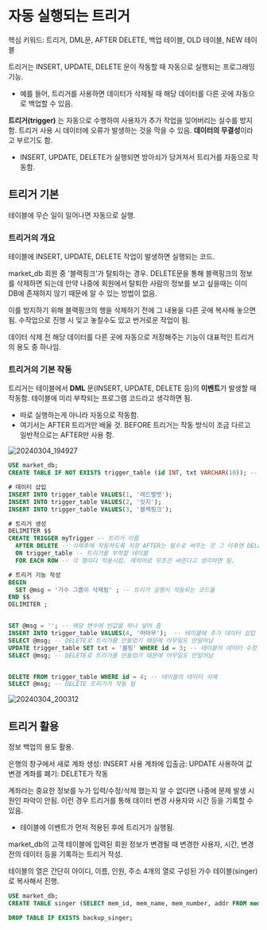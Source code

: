 # 자동 실행되는 트리거
핵심 키워드: 트리거, DML문, AFTER DELETE, 백업 테이블, OLD 테이블, NEW 테이블

트리거는 INSERT, UPDATE, DELETE 문이 작동할 때 자동으로 실행되는 프로그래밍 기능. 
- 예를 들어, 트리거를 사용하면 데이터가 삭제될 때 해당 데이터를 다른 곳에 자동으로 백업할 수 있음.


**트리거(trigger)** 는 자동으로 수행하여 사용자가 추가 작업을 잊어버리는 실수를 방지함. 트리거 사용 시 데이터에 오류가 발생하는 것을 막을 수 있음. **데이터의 무결성**이라고 부르기도 함.
- INSERT, UPDATE, DELETE가 실행되면 방아쇠가 당겨져서 트리거를 자동으로 작동함.


## 트리거 기본
테이블에 무슨 일이 일어나면 자동으로 실행.

### 트리거의 개요
테이블에 INSERT, UPDATE, DELETE 작업이 발생하면 실행되는 코드.

market_db 회원 중 '블랙핑크'가 탈퇴하는 경우. DELETE문을 통해 블랙핑크의 정보를 삭제하면 되는데 만약 나중에 회원에서 탈퇴한 사람의 정보를 보고 싶을때는 이미 DB에 존재하지 않기 때문에 알 수 있는 방법이 없음.

이를 방지하기 위해 블랙핑크의 행을 삭제하기 전에 그 내용을 다른 곳에 복사해 놓으면 됨. 수작업으로 진행 시 잊고 놓칠수도 있고 번거로운 작업이 됨.

데이터 삭제 전 해당 데이터를 다른 곳에 자동으로 저장해주는 기능이 대표적인 트리거의 용도 중 하나임.

### 트리거의 기본 작동
트리거는 테이블에서 **DML** 문(INSERT, UPDATE, DELETE 등)의 **이벤트**가 발생할 때 작동함. 테이블에 미리 부착되는 프로그램 코드라고 생각하면 됨.
- 따로 실행하는게 아니라 자동으로 작동함.
- 여기서는 AFTER 트리거만 배울 것. BEFORE 트리거는 작동 방식이 조금 다르고 일반적으로는 AFTER만 사용 함.
  
![20240304_194927](https://github.com/junhosong0/MySQL/assets/117610783/38ff1f1b-fc45-4681-b21e-9b0755e86cf4)


```sql
USE market_db;
CREATE TABLE IF NOT EXISTS trigger_table (id INT, txt VARCHAR(10)); -- 테이블 생성

# 데이터 삽입
INSERT INTO trigger_table VALUES(1, '레드벨벳');
INSERT INTO trigger_table VALUES(2, '잇지');
INSERT INTO trigger_table VALUES(3, '블랙핑크');

# 트리거 생성
DELIMITER $$
CREATE TRIGGER myTrigger -- 트리거 이름
  AFTER DELETE -- 삭제후에 작동하도록 지정 AFTER는 필수로 써주는 것 그 이후엔 DELETE, INSERT, UPDATE 등 DML 문 아무거나 필요한거 사용
  ON trigger_table -- 트리거를 부착할 테이블
  FOR EACH ROW -- 각 행마다 적용시킴. 예약어로 무조건 써준다고 생각하면 됨.

# 트리거 기능 작성
BEGIN
  SET @msg = '가수 그룹이 삭제됨' ; -- 트리거 실행시 작동되는 코드들
END $$
DELIMITER ;


SET @msg = ''; -- 해당 변수에 빈값을 하나 넣어 줌
INSERT INTO trigger_table VALUES(4, '마마무');  -- 테이블에 추가 데이터 삽입
SELECT @msg; -- DELETE로 트리거를 만들었기 때문에 아무일도 안일어남
UPDATE trigger_table SET txt = '블핑' WHERE id = 3; -- 테이블의 데이터 수정
SELECT @msg; -- DELETE로 트리거를 만들었기 때문에 아무일도 안일어남


DELETE FROM trigger_table WHERE id = 4; -- 테이블의 데이터 삭제
SELECT @msg; -- DELETE 트리거가 작동 됨

```
![20240304_200312](https://github.com/junhosong0/MySQL/assets/117610783/c670bc14-9993-4105-b224-2e78350338b2)


## 트리거 활용
정보 백업의 용도 활용.

은행의 창구에서 새로 계좌 생성: INSERT 사용
계좌에 입출금: UPDATE 사용하여 값 변경
계좌를 폐기: DELETE가 작동

계좌라는 중요한 정보를 누가 입력/수정/삭제 했는지 알 수 없다면 나중에 문제 발생 시 원인 파악이 안됨. 이런 경우 트리거를 통해 데이터 변경 사용자와 시간 등을 기록할 수 있음.
- 테이블에 이벤트가 먼저 적용된 후에 트리거가 실행됨.

market_db의 고객 테이블에 입력된 회원 정보가 변경될 때 변경한 사용자, 시간, 변경 전의 데이터 등을 기록하는 트리거 작성.

테이블의 열은 간단히 아이디, 이름, 인원, 주소 4개의 열로 구성된 가수 테이블(singer)로 복사해서 진행.


```sql
USE market_db;
CREATE TABLE singer (SELECT mem_id, mem_name, mem_number, addr FROM member); -- 기존 테이블로 신규 테이블 생성. PK등 제약조건은 따라오지 않음

DROP TABLE IF EXISTS backup_singer;






```





























